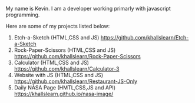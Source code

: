 My name is Kevin. I am a developer working primarly with javascript programming. 

Here are some of my projects listed below:

1. Etch-a-Sketch
(HTML,CSS and JS)
https://github.com/khallslearn/Etch-a-Sketch
2. Rock-Paper-Scissors
(HTML,CSS and JS)
https://github.com/khallslearn/Rock-Paper-Scissors
3. Calculator
(HTML,CSS and JS)
https://github.com/khallslearn/Calculator-3
4. Website with JS
(HTML,CSS and JS)
https://github.com/khallslearn/Restaurant-JS-Only
5. Daily NASA Page
(HMTL,CSS,JS and API)
https://khallslearn.github.io/nasa-image/
